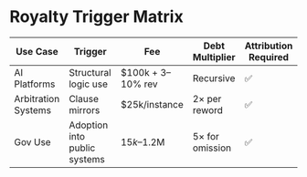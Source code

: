 # Royalty Trigger Matrix

| Use Case | Trigger | Fee | Debt Multiplier | Attribution Required |
|----------|---------|-----|------------------|----------------------|
| AI Platforms | Structural logic use | $100k + 3–10% rev | Recursive | ✅ |
| Arbitration Systems | Clause mirrors | $25k/instance | 2× per reword | ✅ |
| Gov Use | Adoption into public systems | $15k–$1.2M | 5× for omission | ✅ |